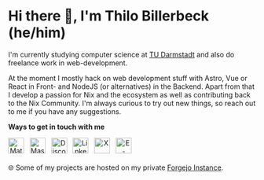 # Hi there 👋, I'm Thilo Billerbeck (he/him)

I'm currently studying computer science at [TU Darmstadt](https://www.tu-darmstadt.de/) and also do freelance work in web-development.

At the moment I mostly hack on web development stuff with Astro, Vue or React in Front- and NodeJS (or alternatives) in the Backend. Apart from that I develop a passion for Nix and the ecosystem as well as contributing back to the Nix Community. I'm always curious to try out new things, so reach out to me if you have any suggestions.

**Ways to get in touch with me**

<div>
<a href="https://matrix.to/#/@avocadoom:avocadoom.de" style="text-align: center;"><img height="32" width="32" src="https://cdn.simpleicons.org/matrix/orange" alt="Matrix" /></a>
&nbsp;
<a href="https://chaos.social/web/@avocadoom" style="text-align: center;"><img height="32" width="32" src="https://cdn.simpleicons.org/mastodon/orange" alt="Mastodon" /></a>
&nbsp;
<a href="https://discord.com/users/353308562405195776" style="text-align: center;"><img height="32" width="32" src="https://cdn.simpleicons.org/discord/orange" alt="Discord" /></a>
&nbsp;
<a href="https://linkedin.com/in/thilo-billerbeck" style="text-align: center;"><img height="32" width="32" src="https://cdn.simpleicons.org/linkedin/orange" alt="LinkedIn" /></a>
&nbsp;
<a href="https://twitter.com/thilobillerbeck" style="text-align: center;"><img height="32" width="32" src="https://cdn.simpleicons.org/x/orange" alt="X" /></a>
&nbsp;
<a href="mailto:mail@thilo-billerbeck.com" style="text-align: center;"><img height="32" width="32" src="https://cdn.simpleicons.org/gmail/orange" alt="E-Mail" /></a>
</div>
<br>
🌐 Some of my projects are hosted on my private <a href="https://git.thilo-billerbeck.com/">Forgejo Instance</a>.
